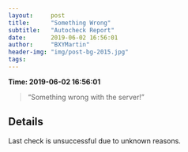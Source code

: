```yaml
---
layout:     post
title:      "Something Wrong"
subtitle:   "Autocheck Report"
date:       2019-06-02 16:56:01
author:     "BXYMartin"
header-img: "img/post-bg-2015.jpg"
tags:
---
```


**Time: 2019-06-02 16:56:01**

> “Something wrong with the server!”


## Details

Last check is unsuccessful due to unknown reasons.

